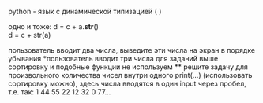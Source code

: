python - язык с динамической типизацией ( )

одно и тоже:
d = c + a.__str__()  
d = c + str(a)

пользователь вводит два числа, выведите эти числа на экран в порядке убывания
*пользователь вводит три числа
для заданий выше сортировку и подобные функции не используем
** решите задачу для произвольного количества чисел внутри одного print(...) (использовать сортировку можно), здесь числа вводятся в один input через пробел, т.е. так: 1 44 55 22 12 32 0 77...